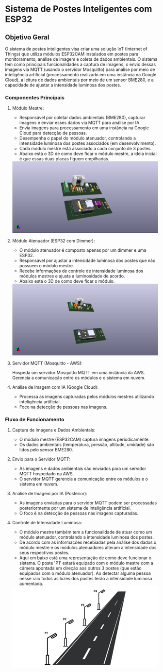 # Sistema de Postes Inteligentes com ESP32

## Objetivo Geral

O sistema de postes inteligentes visa criar uma solução IoT (Internet of Things) que utiliza módulos ESP32CAM instalados em postes para monitoramento, análise de imagem e coleta de dados ambientais. O sistema tem como principais funcionalidades a captura de imagens, o envio dessas imagens via MQTT (usando o servidor Mosquitto) para análise por meio de inteligência artificial (processamento realizado em uma instância na Google Cloud), a leitura de dados ambientais por meio de um sensor BME280, e a capacidade de ajustar a intensidade luminosa dos postes.

### Componentes Principais

1. Módulo Mestre:

    * Responsável por coletar dados ambientais (BME280), capturar imagens e enviar esses dados via MQTT para análise por IA.
    * Envia imagens para processamento em uma instância na Google Cloud para detecção de pessoas.
    * Desempenha o papel do módulo atenuador, controlando a intensidade luminosa dos postes associados (em desenvolvimento).
    * Cada módulo mestre está associado a cada conjunto de 3 postes.
    * Abaixo está o 3D de como deve ficar o módulo mestre, a ideia inicial é que essas duas placas fiquem empilhadas.

    <img src = "Imagens/modulo_mestre(completo).png">

2. Módulo Atenuador (ESP32 com Dimmer):

    * O módulo atenuador é composto apenas por um dimmer e uma ESP32.
    * Responsável por ajustar a intensidade luminosa dos postes que não possuem o módulo mestre.
    * Recebe informações de controle de intensidade luminosa dos módulos mestres e ajusta a luminosidade de acordo.
    * Abaixo está o 3D de como deve ficar o módulo.

    <img src = "Imagens/modulo_atenuador.png">

3. Servidor MQTT (Mosquitto - AWS):

    Hospeda um servidor Mosquitto MQTT em uma instância da AWS.
    Gerencia a comunicação entre os módulos e o sistema em nuvem.

4. Análise de Imagem com IA (Google Cloud):

    * Processa as imagens capturadas pelos módulos mestres utilizando inteligência artificial.
    * Foco na detecção de pessoas nas imagens.

### Fluxo de Funcionamento

1. Captura de Imagens e Dados Ambientais:

    * O módulo mestre (ESP32CAM) captura imagens periodicamente.
    * Os dados ambientais (temperatura, pressão, altitude, umidade) são lidos pelo sensor BME280.

2. Envio para o Servidor MQTT:

    * As imagens e dados ambientais são enviados para um servidor MQTT hospedado na AWS.
    * O servidor MQTT gerencia a comunicação entre os módulos e o sistema em nuvem.

3. Análise de Imagem por IA (Posterior):

    * As imagens enviadas para o servidor MQTT podem ser processadas posteriormente por um sistema de inteligência artificial.
    * O foco é na detecção de pessoas nas imagens capturadas.

4. Controle de Intensidade Luminosa:

    * O módulo mestre também tem a funcionalidade de atuar como um módulo atenuador, controlando a intensidade luminosa dos postes.
    * De acordo com as informações recebiadas pela análise dos dados o módulo mestre e os módulos atenuadores alteram a intensidade dos seus respectivos postes.
    * Aqui em baixo está uma representação de como deve funcionar o sistema. O poste 'P1' estará equipado com o módulo mestre com a câmera apontada em direção aos outros 3 postes (que estão equipados com o módulo atenuador). Ao detectar alguma pessoa nesse raio todos as luzes dos postes terão a intensidade luminosa aumentada.

    <img src = "Imagens/simulação1.png">
